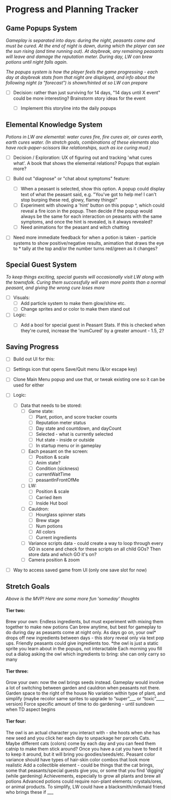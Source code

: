 # Progress and Planning Tracker


## Game Popups System
*Gameplay is separated into days: during the night, peasants come and must be cured. At the end of night is dawn, during which the player can see the sun rising (and time running out). At daybreak, any remaining peasants will leave and damage the reputation meter. During day, LW can brew potions until night falls again.*

*The popups system is how the player feels the game progressing - each day at daybreak stats from that night are displayed, and info about the following night (a "forecast") is shown/hinted at so LW can prepare*

- [ ] Decision: rather than just surviving for 14 days, "14 days until X event" could be more interesting? Brainstorm story ideas for the event
  - [ ] Implement this storyline into the daily popups


## Elemental Knowledge System
*Potions in LW are elemental: water cures fire, fire cures air, air cures earth, earth cures water. (In stretch goals, combinations of these elements also have rock-paper-scissors like relationships, such as ice curing mud.)*

- [ ] Decision / Exploration: UX of figuring out and tracking 'what cures what'. A book that shows the elemental relations? Popups that explain more? 

- [ ] Build out "diagnose" or "chat about symptoms" feature:
  - [ ] When a peasant is selected, show this option. A popup could display text of what the peasant said, e.g. "You've got to help me! I can't stop burping these red, glowy, flamey things!" 
  - [ ] Experiment with showing a 'hint' button on this popup ^, which could reveal a fire icon in the popup. Then decide if the popup would always be the same for each interaction on peasants with the same symptoms, and once the hint is revealed, is it always revealed? 
  - [ ] Need animations for the peasant and witch chatting

- [ ] Need more immediate feedback for when a potion is taken - particle systems to show positive/negative results, animation that draws the eye to * tally at the top and/or the number turns red/green as it changes?


## Special Guest System
*To keep things exciting, special guests will occasionally visit LW along with the townsfolk. Curing them successfully will earn more points than a normal peasant, and giving the wrong cure loses more*

- [ ] Visuals:
  - [ ] Add particle system to make them glow/shine etc.
  - [ ] Change sprites and or color to make them stand out

- [ ] Logic:
  - [ ] Add a bool for special guest in Peasant Stats. If this is checked when they're cured, increase the 'numCured' by a greater amount - 1.5, 2?


## Saving Progress

- [ ] Build out UI for this:
 - [ ] Settings icon that opens Save/Quit menu	(&/or escape key)
 - [ ] Clone Main Menu popup and use that, or tweak existing one so it can be used for either

- [ ] Logic: 
  - [ ] Data that needs to be stored:
    - [ ] Game state:
      - [ ] Plant, potion, and score tracker counts
      - [ ] Reputation meter status
      - [ ] Day state and countdown, and dayCount
      - [ ] Selected - what is currently selected
      - [ ] Hut state - inside or outside
      - [ ] In startup menu or in gameplay
    - [ ] Each peasant on the screen:
      - [ ] Position & scale
      - [ ] Anim state?
      - [ ] Condition (sickness)
      - [ ] currentWaitTime
      - [ ] peasantInFrontOfMe
    - [ ] LW:
      - [ ] Position & scale
      - [ ] Carried item
      - [ ] Inside Hut bool
    - [ ] Cauldron:
      - [ ] Hourglass spinner stats
      - [ ] Brew stage
      - [ ] Num potions
      - [ ] All colors
      - [ ] Current ingredients
    - [ ] Variance scripts data - could create a way to loop through every GO in scene and check for these scripts on all child GOs? Then store data and which GO it's on?
    - [ ] Camera position & zoom 

- [ ] Way to access saved game from UI (only one save slot for now)



## Stretch Goals
*Above is the MVP! Here are some more fun 'someday' thoughts*

#### Tier two:
Brew your own: Endless ingredients, but must experiment with mixing them together to make new potions 
Can brew anytime, but best for gameplay to do during day as peasants come at night only.
As days go on, your owl* drops off new ingredients between days - this story reveal only via text pop ups. Friendly peasants could give ingredients too.
  *the owl is just a static sprite you learn about in the popups, not interactable
Each morning you fill out a dialog asking the owl which ingredients to bring: she can only carry so many 

#### Tier three: 
Grow your own: now the owl brings seeds instead. 
Gameplay would involve a lot of switching between garden and cauldron when peasants not there.
Garden space to the right of the house 
No variation within type of plant, and simplify (maybe recolor same sprites to upgrade to “super”___ or “toxic”____  version)
Force specific amount of time to do gardening - until sundown when TD aspect begins 


#### Tier four:
The owl is an actual character you interact with - she hoots when she has new seed and you click her each day to unpackage her parcels
Cats. Maybe different cats (colors) come by each day and you can feed them catnip to make them stick around? Once you have a cat you have to feed it to keep it around, but it will bring you goodies/seeds/etc.
Peasant color variance should have types of hair-skin color combos that look more realistic
Add a collectible element - could be things that the cat brings, some that peasants/special guests give you, or some that you find 'digging' (while gardening)
Achievements, especially to grow all plants and brew all potions
Advanced potions could require non-plant elements: crystals/ores, or animal products. To simplify, LW could have a blacksmith/milkmaid friend who brings these if ___


   
 
